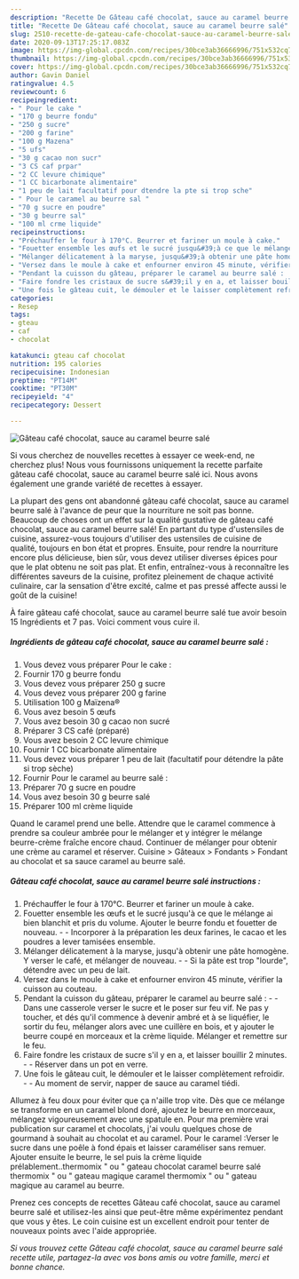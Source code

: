 ```yaml
---
description: "Recette De Gâteau café chocolat, sauce au caramel beurre salé"
title: "Recette De Gâteau café chocolat, sauce au caramel beurre salé"
slug: 2510-recette-de-gateau-cafe-chocolat-sauce-au-caramel-beurre-sale
date: 2020-09-13T17:25:17.083Z
image: https://img-global.cpcdn.com/recipes/30bce3ab36666996/751x532cq70/gateau-cafe-chocolat-sauce-au-caramel-beurre-sale-photo-principale-de-la-recette.jpg
thumbnail: https://img-global.cpcdn.com/recipes/30bce3ab36666996/751x532cq70/gateau-cafe-chocolat-sauce-au-caramel-beurre-sale-photo-principale-de-la-recette.jpg
cover: https://img-global.cpcdn.com/recipes/30bce3ab36666996/751x532cq70/gateau-cafe-chocolat-sauce-au-caramel-beurre-sale-photo-principale-de-la-recette.jpg
author: Gavin Daniel
ratingvalue: 4.5
reviewcount: 6
recipeingredient:
- " Pour le cake "
- "170 g beurre fondu"
- "250 g sucre"
- "200 g farine"
- "100 g Mazena"
- "5 ufs"
- "30 g cacao non sucr"
- "3 CS caf prpar"
- "2 CC levure chimique"
- "1 CC bicarbonate alimentaire"
- "1 peu de lait facultatif pour dtendre la pte si trop sche"
- " Pour le caramel au beurre sal "
- "70 g sucre en poudre"
- "30 g beurre sal"
- "100 ml crme liquide"
recipeinstructions:
- "Préchauffer le four à 170°C. Beurrer et fariner un moule à cake."
- "Fouetter ensemble les œufs et le sucré jusqu&#39;à ce que le mélange ai bien blanchit et pris du volume. Ajouter le beurre fondu et fouetter de nouveau.  Incorporer à la préparation les deux farines, le cacao et les poudres a lever tamisées ensemble."
- "Mélanger délicatement à la maryse, jusqu&#39;à obtenir une pâte homogène. Y verser le café, et mélanger de nouveau.   Si la pâte est trop &#34;lourde&#34;, détendre avec un peu de lait."
- "Versez dans le moule à cake et enfourner environ 45 minute, vérifier la cuisson au couteau."
- "Pendant la cuisson du gâteau, préparer le caramel au beurre salé :   Dans une casserole verser le sucre et le poser sur feu vif. Ne pas y toucher, et dés qu&#39;il commence à devenir ambré et à se liquéfier, le sortir du feu, mélanger alors avec une cuillère en bois, et y ajouter le beurre coupé en morceaux et la crème liquide. Mélanger et remettre sur le feu."
- "Faire fondre les cristaux de sucre s&#39;il y en a, et laisser bouillir 2 minutes.  Réserver dans un pot en verre."
- "Une fois le gâteau cuit, le démouler et le laisser complètement refroidir.   Au moment de servir, napper de sauce au caramel tiédi."
categories:
- Resep
tags:
- gteau
- caf
- chocolat

katakunci: gteau caf chocolat 
nutrition: 195 calories
recipecuisine: Indonesian
preptime: "PT14M"
cooktime: "PT30M"
recipeyield: "4"
recipecategory: Dessert

---
```



![Gâteau café chocolat, sauce au caramel beurre salé](https://img-global.cpcdn.com/recipes/30bce3ab36666996/751x532cq70/gateau-cafe-chocolat-sauce-au-caramel-beurre-sale-photo-principale-de-la-recette.jpg)

Si vous cherchez de nouvelles recettes à essayer ce week-end, ne cherchez plus! Nous vous fournissons uniquement la recette parfaite gâteau café chocolat, sauce au caramel beurre salé ici. Nous avons également une grande variété de recettes à essayer.

La plupart des gens ont abandonné gâteau café chocolat, sauce au caramel beurre salé à l'avance de peur que la nourriture ne soit pas bonne. Beaucoup de choses ont un effet sur la qualité gustative de gâteau café chocolat, sauce au caramel beurre salé! En partant du type d'ustensiles de cuisine, assurez-vous toujours d'utiliser des ustensiles de cuisine de qualité, toujours en bon état et propres. Ensuite, pour rendre la nourriture encore plus délicieuse, bien sûr, vous devez utiliser diverses épices pour que le plat obtenu ne soit pas plat. Et enfin, entraînez-vous à reconnaître les différentes saveurs de la cuisine, profitez pleinement de chaque activité culinaire, car la sensation d'être excité, calme et pas pressé affecte aussi le goût de la cuisine!

<!--inarticleads1-->

À faire gâteau café chocolat, sauce au caramel beurre salé tue avoir besoin 15 Ingrédients et 7 pas. Voici comment vous cuire il.

##### Ingrédients de gâteau café chocolat, sauce au caramel beurre salé :

1. Vous devez vous préparer  Pour le cake :
1. Fournir 170 g beurre fondu
1. Vous devez vous préparer 250 g sucre
1. Vous devez vous préparer 200 g farine
1. Utilisation 100 g Maïzena®
1. Vous avez besoin 5 œufs
1. Vous avez besoin 30 g cacao non sucré
1. Préparer 3 CS café (préparé)
1. Vous avez besoin 2 CC levure chimique
1. Fournir 1 CC bicarbonate alimentaire
1. Vous devez vous préparer 1 peu de lait (facultatif pour détendre la pâte si trop sèche)
1. Fournir  Pour le caramel au beurre salé :
1. Préparer 70 g sucre en poudre
1. Vous avez besoin 30 g beurre salé
1. Préparer 100 ml crème liquide


Quand le caramel prend une belle. Attendre que le caramel commence à prendre sa couleur ambrée pour le mélanger et y intégrer le mélange beurre-crème fraîche encore chaud. Continuer de mélanger pour obtenir une crème au caramel et réserver. Cuisine &gt; Gâteaux &gt; Fondants &gt; Fondant au chocolat et sa sauce caramel au beurre salé. 

<!--inarticleads2-->

##### Gâteau café chocolat, sauce au caramel beurre salé instructions :

1. Préchauffer le four à 170°C. Beurrer et fariner un moule à cake.
1. Fouetter ensemble les œufs et le sucré jusqu&#39;à ce que le mélange ai bien blanchit et pris du volume. Ajouter le beurre fondu et fouetter de nouveau. -  - Incorporer à la préparation les deux farines, le cacao et les poudres a lever tamisées ensemble.
1. Mélanger délicatement à la maryse, jusqu&#39;à obtenir une pâte homogène. Y verser le café, et mélanger de nouveau.  -  - Si la pâte est trop &#34;lourde&#34;, détendre avec un peu de lait.
1. Versez dans le moule à cake et enfourner environ 45 minute, vérifier la cuisson au couteau.
1. Pendant la cuisson du gâteau, préparer le caramel au beurre salé :  -  - Dans une casserole verser le sucre et le poser sur feu vif. Ne pas y toucher, et dés qu&#39;il commence à devenir ambré et à se liquéfier, le sortir du feu, mélanger alors avec une cuillère en bois, et y ajouter le beurre coupé en morceaux et la crème liquide. Mélanger et remettre sur le feu.
1. Faire fondre les cristaux de sucre s&#39;il y en a, et laisser bouillir 2 minutes. -  - Réserver dans un pot en verre.
1. Une fois le gâteau cuit, le démouler et le laisser complètement refroidir.  -  - Au moment de servir, napper de sauce au caramel tiédi.


Allumez à feu doux pour éviter que ça n&#39;aille trop vite. Dès que ce mélange se transforme en un caramel blond doré, ajoutez le beurre en morceaux, mélangez vigoureusement avec une spatule en. Pour ma première vrai publication sur caramel et chocolats, j&#39;ai voulu quelques chose de gourmand à souhait au chocolat et au caramel. Pour le caramel :Verser le sucre dans une poêle à fond épais et laisser caraméliser sans remuer. Ajouter ensuite le beurre, le sel puis la crème liquide prélablement..thermomix &#34; ou &#34; gateau chocolat caramel beurre salé thermomix &#34; ou &#34; gateau magique caramel thermomix &#34; ou &#34; gateau magique au caramel au beurre. 

<!--inarticleads1-->

<p>
Prenez ces concepts de recettes Gâteau café chocolat, sauce au caramel beurre salé et utilisez-les ainsi que peut-être même expérimentez pendant que vous y êtes. Le coin cuisine est un excellent endroit pour tenter de nouveaux points avec l'aide appropriée.
</p>

<p>
<i>Si vous trouvez cette Gâteau café chocolat, sauce au caramel beurre salé recette utile, partagez-la avec vos bons amis ou votre famille, merci et bonne chance.</i>
</p>
